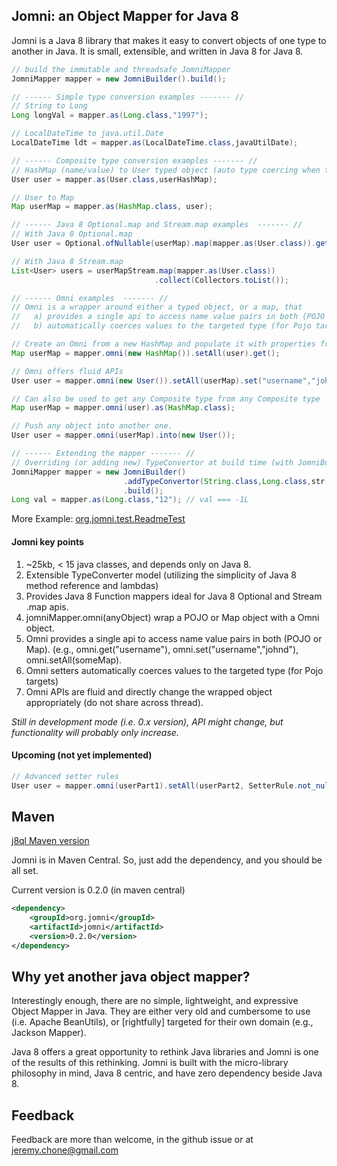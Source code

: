 ## Jomni: an Object Mapper for Java 8

Jomni is a Java 8 library that makes it easy to convert objects of one type to another in Java. It is small, extensible, and written in Java 8 for Java 8.

```java
// build the immutable and threadsafe JomniMapper
JomniMapper mapper = new JomniBuilder().build();

// ------ Simple type conversion examples ------- //
// String to Long
Long longVal = mapper.as(Long.class,"1997");

// LocalDateTime to java.util.Date
LocalDateTime ldt = mapper.as(LocalDateTime.class,javaUtilDate);

// ------ Composite type conversion examples ------- //
// HashMap (name/value) to User typed object (auto type coercing when to pojos)
User user = mapper.as(User.class,userHashMap);

// User to Map
Map userMap = mapper.as(HashMap.class, user);

// ------ Java 8 Optional.map and Stream.map examples  ------- //
// With Java 8 Optional.map
User user = Optional.ofNullable(userMap).map(mapper.as(User.class)).get();

// With Java 8 Stream.map
List<User> users = userMapStream.map(mapper.as(User.class))
                                .collect(Collectors.toList());

// ------ Omni examples  ------- //
// Omni is a wrapper around either a typed object, or a map, that 
//   a) provides a single api to access name value pairs in both (POJO or Map)
//   b) automatically coerces values to the targeted type (for Pojo targets)

// Create an Omni from a new HashMap and populate it with properties from a POJO Object (User)
Map userMap = mapper.omni(new HashMap()).setAll(user).get();

// Omni offers fluid APIs
User user = mapper.omni(new User()).setAll(userMap).set("username","johnd").get();

// Can also be used to get any Composite type from any Composite type
Map userMap = mapper.omni(user).as(HashMap.class);

// Push any object into another one. 
User user = mapper.omni(userMap).into(new User());

// ------ Extending the mapper ------- //
// Overriding (or adding new) TypeConvertor at build time (with JomniBuilder)
JomniMapper mapper = new JomniBuilder()
                         .addTypeConvertor(String.class,Long.class,str -> -1L)
                         .build();
Long val = mapper.as(Long.class,"12"); // val === -1L
```

More Example:  [org.jomni.test.ReadmeTest](https://github.com/BriteSnow/jomni/blob/master/src/test/java/org/jomni/test/ReadmeTest.java)

#### Jomni key points

1. ~25kb, < 15 java classes, and depends only on Java 8.
1. Extensible TypeConverter model (utilizing the simplicity of Java 8 method reference and lambdas)
1. Provides Java 8 Function mappers ideal for Java 8 Optional and Stream .map apis. 
1. jomniMapper.omni(anyObject) wrap a POJO or Map object with a Omni object.
1. Omni provides a single api to access name value pairs in both (POJO or Map). (e.g., omni.get("username"), omni.set("username","johnd"), omni.setAll(someMap).
1. Omni setters automatically coerces values to the targeted type (for Pojo targets)
1. Omni APIs are fluid and directly change the wrapped object appropriately (do not share across thread).

*Still in development mode (i.e. 0.x version), API might change, but functionality will probably only increase.*


#### Upcoming (not yet implemented)

```java
// Advanced setter rules
User user = mapper.omni(userPart1).setAll(userPart2, SetterRule.not_nulls, SetterRule.no_override).get();
```

## Maven
[j8ql Maven version](http://mvnrepository.com/artifact/org.jomni/jomni)

Jomni is in Maven Central. So, just add the dependency, and you should be all set. 

Current version is 0.2.0 (in maven central)

```xml
<dependency>
    <groupId>org.jomni</groupId>
    <artifactId>jomni</artifactId>
    <version>0.2.0</version>
</dependency>
```



## Why yet another java object mapper?

Interestingly enough, there are no simple, lightweight, and expressive Object Mapper in Java. They are either very old and cumbersome to use (i.e. Apache BeanUtils), or [rightfully] targeted for their own domain (e.g., Jackson Mapper).

Java 8 offers a great opportunity to rethink Java libraries and Jomni is one of the results of this rethinking. Jomni is built with the micro-library philosophy in mind, Java 8 centric, and have zero dependency beside Java 8.  
 
## Feedback 

Feedback are more than welcome, in the github issue or at jeremy.chone@gmail.com








